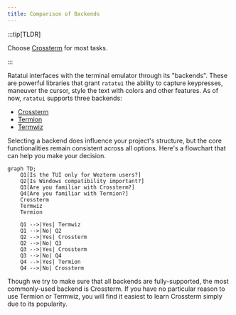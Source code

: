 ```yaml
---
title: Comparison of Backends
---
```


:::tip[TLDR]

Choose [Crossterm](https://crates.io/crates/crossterm) for most tasks.

:::

Ratatui interfaces with the terminal emulator through its "backends". These are powerful libraries
that grant `ratatui` the ability to capture keypresses, maneuver the cursor, style the text with
colors and other features. As of now, `ratatui` supports three backends:

- [Crossterm](https://crates.io/crates/crossterm)
- [Termion](https://crates.io/crates/termion)
- [Termwiz](https://crates.io/crates/termwiz)

Selecting a backend does influence your project's structure, but the core functionalities remain
consistent across all options. Here's a flowchart that can help you make your decision.

```mermaid
graph TD;
    Q1[Is the TUI only for Wezterm users?]
    Q2[Is Windows compatibility important?]
    Q3[Are you familiar with Crossterm?]
    Q4[Are you familiar with Termion?]
    Crossterm
    Termwiz
    Termion

    Q1 -->|Yes| Termwiz
    Q1 -->|No| Q2
    Q2 -->|Yes| Crossterm
    Q2 -->|No| Q3
    Q3 -->|Yes| Crossterm
    Q3 -->|No| Q4
    Q4 -->|Yes| Termion
    Q4 -->|No| Crossterm
```

Though we try to make sure that all backends are fully-supported, the most commonly-used backend is
Crossterm. If you have no particular reason to use Termion or Termwiz, you will find it easiest to
learn Crossterm simply due to its popularity.
